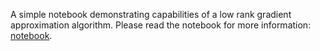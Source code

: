 A simple notebook demonstrating capabilities of a low rank gradient approximation algorithm.
Please read the notebook for more information: [notebook](imagenet_results.ipynb).
